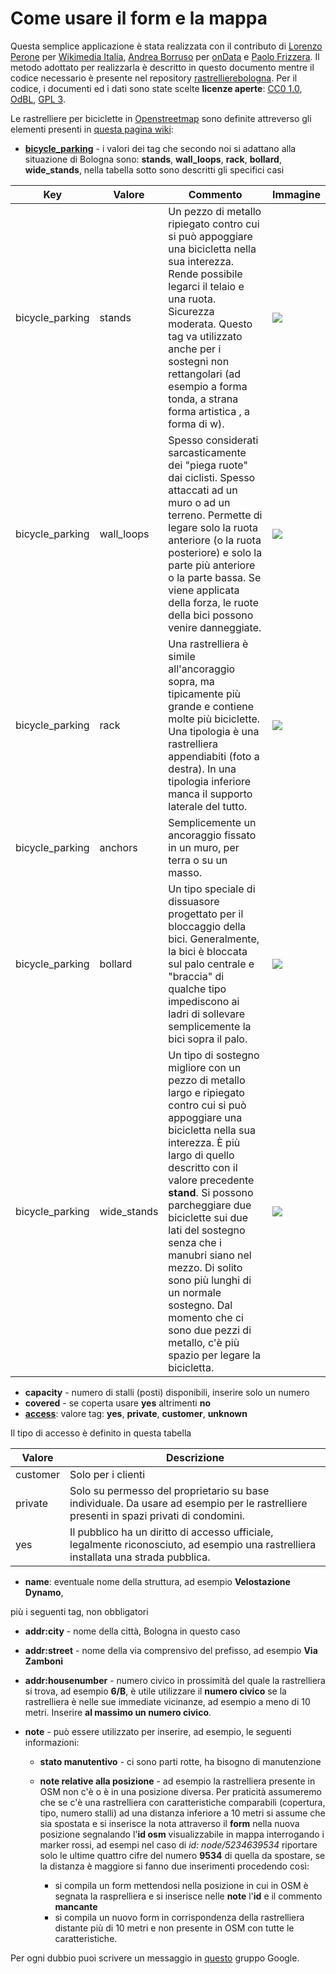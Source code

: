 # Come usare il form e la mappa

Questa semplice applicazione è stata realizzata con il contributo di [Lorenzo Perone](https://github.com/lorenzoperone) per [Wikimedia Italia](https://www.wikimedia.it/), [Andrea Borruso](https://github.com/aborruso) per [onData](http://ondata.it) e [Paolo Frizzera](https://github.com/geofrizz). Il metodo adottato per realizzarla è descritto in questo documento mentre il codice necessario è presente nel repository [rastrellierebologna](https://github.com/ondata/rastrellierebologna). Per il codice, i documenti ed i dati sono state scelte **licenze aperte**: [CC0 1.0](https://creativecommons.org/publicdomain/zero/1.0/deed.it), [OdBL](https://it.wikipedia.org/wiki/Open_Database_License), [GPL 3](https://it.wikipedia.org/wiki/GNU_General_Public_License).

Le rastrelliere per biciclette in [Openstreetmap](https://www.openstreetmap.org/#map=5/42.147/12.568) sono definite attreverso gli elementi presenti in [questa pagina wiki](https://wiki.openstreetmap.org/wiki/Tag:amenity%3Dbicycle_parking):

* [**bicycle_parking**](https://wiki.openstreetmap.org/wiki/IT:Key:bicycle_parking) - i valori dei tag che secondo noi si adattano alla situazione di Bologna sono: **stands**, **wall_loops**, **rack**, **bollard**, **wide_stands**, nella tabella sotto sono descritti gli specifici casi

|**Key**|**Valore**|**Commento**|**Immagine**| 
|--------------------|-----------------|------------------------------------------------------------------------------------------------------------------------------------------------------------------------------------------------------------------------------------------------------------------------------------------------------------------------------------------------------------------------------------------------------------------------------------------------------|------------------------------------------------------------------------------------------------------------------------------------------------------------------------------------------------------------------| 
|bicycle_parking|stands|Un pezzo di metallo ripiegato contro cui si può appoggiare una bicicletta nella sua interezza. Rende possibile legarci il telaio e una ruota. Sicurezza moderata. Questo tag va utilizzato anche per i sostegni non rettangolari (ad esempio a forma tonda, a strana forma artistica , a forma di w).|[![](https://upload.wikimedia.org/wikipedia/commons/thumb/d/dc/Bike_racks_at_north-west_of_Westfield_-_geograph.org.uk_-_1041057.jpg/100px-Bike_racks_at_north-west_of_Westfield_-_geograph.org.uk_-_1041057.jpg)](https://wiki.openstreetmap.org/wiki/File:Bike_racks_at_north-west_of_Westfield_-_geograph.org.uk_-_1041057.jpg)| 
|bicycle_parking|wall_loops|Spesso considerati sarcasticamente dei "piega ruote" dai ciclisti. Spesso attaccati ad un muro o ad un terreno. Permette di legare solo la ruota anteriore (o la ruota posteriore) e solo la parte più anteriore o la parte bassa. Se viene applicata della forza, le ruote della bici possono venire danneggiate.|[![](https://wiki.openstreetmap.org/w/images/thumb/c/c2/Bike-parking-wheelbender.jpg/100px-Bike-parking-wheelbender.jpg)](https://wiki.openstreetmap.org/wiki/File:Bike-parking-wheelbender.jpg)|
|bicycle_parking|rack|Una rastrelliera è simile all'ancoraggio sopra, ma tipicamente più grande e contiene molte più biciclette. Una tipologia è una rastrelliera appendiabiti (foto a destra). In una tipologia inferiore manca il supporto laterale del tutto.|[![](https://wiki.openstreetmap.org/w/images/thumb/4/41/Triton_Bike_Rack.png/100px-Triton_Bike_Rack.png)](https://wiki.openstreetmap.org/wiki/File:Triton_Bike_Rack.png)|
|bicycle_parking|anchors|Semplicemente un ancoraggio fissato in un muro, per terra o su un masso.|| 
|bicycle_parking|bollard|Un tipo speciale di dissuasore progettato per il bloccaggio della bici. Generalmente, la bici è bloccata sul palo centrale e "braccia" di qualche tipo impediscono ai ladri di sollevare semplicemente la bici sopra il palo.|[![](https://upload.wikimedia.org/wikipedia/commons/thumb/6/61/Bike_path_on_College_in_Toronto.jpeg/100px-Bike_path_on_College_in_Toronto.jpeg)](https://wiki.openstreetmap.org/wiki/File:Bike_path_on_College_in_Toronto.jpeg)|
|bicycle_parking|wide_stands|Un tipo di sostegno migliore con un pezzo di metallo largo e ripiegato contro cui si può appoggiare una bicicletta nella sua interezza. È più largo di quello descritto con il valore precedente **stand**. Si possono parcheggiare due biciclette sui due lati del sostegno senza che i manubri siano nel mezzo. Di solito sono più lunghi di un normale sostegno. Dal momento che ci sono due pezzi di metallo, c'è più spazio per legare la bicicletta.|[![](https://wiki.openstreetmap.org/w/images/thumb/2/28/Wide_stands_1.jpeg/100px-Wide_stands_1.jpeg)](https://wiki.openstreetmap.org/wiki/File:Wide_stands_1.jpeg)|

* **capacity** - numero di stalli (posti) disponibili, inserire solo un numero
* **covered** - se coperta usare **yes** altrimenti **no**
* [**access**](https://wiki.openstreetmap.org/wiki/IT:Key:access): valore tag: **yes**, **private**, **customer**, **unknown**

Il tipo di accesso è definito in questa tabella

|**Valore**|**Descrizione**|
|--------------------|-----------------|
|customer|Solo per i clienti|
|private|Solo su permesso del proprietario su base individuale. Da usare ad esempio per le rastrelliere presenti in spazi privati di condomini.|
|yes|Il pubblico ha un diritto di accesso ufficiale, legalmente riconosciuto, ad esempio una rastrelliera installata una strada pubblica.|

* **name**: eventuale nome della struttura, ad esempio **Velostazione Dynamo**,

più i seguenti tag, non obbligatori

* **addr:city** - nome della città, Bologna in questo caso
* **addr:street** - nome della via comprensivo del prefisso, ad esempio **Via Zamboni**
* **addr:housenumber** - numero civico in prossimità del quale la rastrelliera si trova, ad esempio **6/B**, è utile utilizzare il **numero civico** se la rastrelliera è nelle sue immediate vicinanze, ad esempio a meno di 10 metri. Inserire **al massimo un numero civico**.

* **note** - può essere utilizzato per inserire, ad esempio, le seguenti informazioni:

  * **stato manutentivo** - ci sono parti rotte, ha bisogno di manutenzione
  * **note relative alla posizione** - ad esempio la rastrelliera presente in OSM non c'è o è in una posizione diversa. Per praticità assumeremo che se c'è una rastrelliera con caratteristiche comparabili (copertura, tipo, numero stalli) ad una distanza inferiore a 10 metri si assume che sia spostata e si inserisce la nota attraverso il **form** nella nuova posizione segnalando l'**id osm** visualizzabile in mappa interrogando i marker rossi, ad esempi nel caso di *id: node/5234639534* riportare solo le ultime quattro cifre del numero **9534** di quella da spostare, se la distanza è maggiore si fanno due inserimenti procedendo così:

    * si compila un form mettendosi nella posizione in cui in OSM è segnata la rasprelliera e si inserisce nelle **note** l'**id** e il commento **mancante**
    * si compila un nuovo form in corrispondenza della rastrelliera distante più di 10 metri e non presente in OSM con tutte le caratteristiche.

Per ogni dubbio puoi scrivere un messaggio in [questo](https://groups.google.com/forum/#!forum/mappiamobo) gruppo Google.
